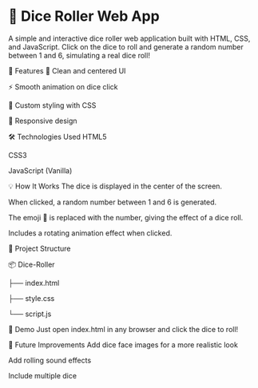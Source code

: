 # 🎲 Dice Roller Web App

A simple and interactive dice roller web application built with HTML, CSS, and JavaScript. Click on the dice to roll and generate a random number between 1 and 6, simulating a real dice roll!

🚀 Features
🎲 Clean and centered UI

⚡ Smooth animation on dice click

🎨 Custom styling with CSS

📱 Responsive design

🛠 Technologies Used
HTML5

CSS3

JavaScript (Vanilla)

💡 How It Works
The dice is displayed in the center of the screen.

When clicked, a random number between 1 and 6 is generated.

The emoji 🎲 is replaced with the number, giving the effect of a dice roll.

Includes a rotating animation effect when clicked.

📁 Project Structure

📦 Dice-Roller

├── index.html

├── style.css

└── script.js

🎯 Demo
Just open index.html in any browser and click the dice to roll!

📌 Future Improvements
Add dice face images for a more realistic look

Add rolling sound effects

Include multiple dice
